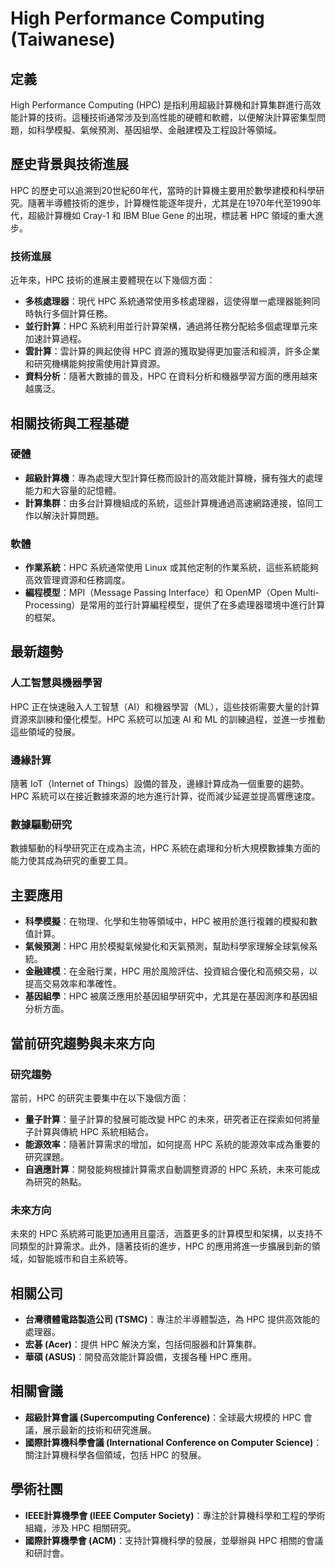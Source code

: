 # High Performance Computing (Taiwanese)

## 定義

High Performance Computing (HPC) 是指利用超級計算機和計算集群進行高效能計算的技術。這種技術通常涉及到高性能的硬體和軟體，以便解決計算密集型問題，如科學模擬、氣候預測、基因組學、金融建模及工程設計等領域。

## 歷史背景與技術進展

HPC 的歷史可以追溯到20世紀60年代，當時的計算機主要用於數學建模和科學研究。隨著半導體技術的進步，計算機性能逐年提升，尤其是在1970年代至1990年代，超級計算機如 Cray-1 和 IBM Blue Gene 的出現，標誌著 HPC 領域的重大進步。

### 技術進展

近年來，HPC 技術的進展主要體現在以下幾個方面：

- **多核處理器**：現代 HPC 系統通常使用多核處理器，這使得單一處理器能夠同時執行多個計算任務。
- **並行計算**：HPC 系統利用並行計算架構，通過將任務分配給多個處理單元來加速計算過程。
- **雲計算**：雲計算的興起使得 HPC 資源的獲取變得更加靈活和經濟，許多企業和研究機構能夠按需使用計算資源。
- **資料分析**：隨著大數據的普及，HPC 在資料分析和機器學習方面的應用越來越廣泛。

## 相關技術與工程基礎

### 硬體

- **超級計算機**：專為處理大型計算任務而設計的高效能計算機，擁有強大的處理能力和大容量的記憶體。
- **計算集群**：由多台計算機組成的系統，這些計算機通過高速網路連接，協同工作以解決計算問題。

### 軟體

- **作業系統**：HPC 系統通常使用 Linux 或其他定制的作業系統，這些系統能夠高效管理資源和任務調度。
- **編程模型**：MPI（Message Passing Interface）和 OpenMP（Open Multi-Processing）是常用的並行計算編程模型，提供了在多處理器環境中進行計算的框架。

## 最新趨勢

### 人工智慧與機器學習

HPC 正在快速融入人工智慧（AI）和機器學習（ML），這些技術需要大量的計算資源來訓練和優化模型。HPC 系統可以加速 AI 和 ML 的訓練過程，並進一步推動這些領域的發展。

### 邊緣計算

隨著 IoT（Internet of Things）設備的普及，邊緣計算成為一個重要的趨勢。HPC 系統可以在接近數據來源的地方進行計算，從而減少延遲並提高響應速度。

### 數據驅動研究

數據驅動的科學研究正在成為主流，HPC 系統在處理和分析大規模數據集方面的能力使其成為研究的重要工具。

## 主要應用

- **科學模擬**：在物理、化學和生物等領域中，HPC 被用於進行複雜的模擬和數值計算。
- **氣候預測**：HPC 用於模擬氣候變化和天氣預測，幫助科學家理解全球氣候系統。
- **金融建模**：在金融行業，HPC 用於風險評估、投資組合優化和高頻交易，以提高交易效率和準確性。
- **基因組學**：HPC 被廣泛應用於基因組學研究中，尤其是在基因測序和基因組分析方面。

## 當前研究趨勢與未來方向

### 研究趨勢

當前，HPC 的研究主要集中在以下幾個方面：

- **量子計算**：量子計算的發展可能改變 HPC 的未來，研究者正在探索如何將量子計算與傳統 HPC 系統相結合。
- **能源效率**：隨著計算需求的增加，如何提高 HPC 系統的能源效率成為重要的研究課題。
- **自適應計算**：開發能夠根據計算需求自動調整資源的 HPC 系統，未來可能成為研究的熱點。

### 未來方向

未來的 HPC 系統將可能更加通用且靈活，涵蓋更多的計算模型和架構，以支持不同類型的計算需求。此外，隨著技術的進步，HPC 的應用將進一步擴展到新的領域，如智能城市和自主系統等。

## 相關公司

- **台灣積體電路製造公司 (TSMC)**：專注於半導體製造，為 HPC 提供高效能的處理器。
- **宏碁 (Acer)**：提供 HPC 解決方案，包括伺服器和計算集群。
- **華碩 (ASUS)**：開發高效能計算設備，支援各種 HPC 應用。

## 相關會議

- **超級計算會議 (Supercomputing Conference)**：全球最大規模的 HPC 會議，展示最新的技術和研究進展。
- **國際計算機科學會議 (International Conference on Computer Science)**：關注計算機科學各個領域，包括 HPC 的發展。

## 學術社團

- **IEEE計算機學會 (IEEE Computer Society)**：專注於計算機科學和工程的學術組織，涉及 HPC 相關研究。
- **國際計算機學會 (ACM)**：支持計算機科學的發展，並舉辦與 HPC 相關的會議和研討會。